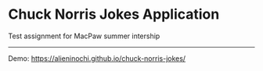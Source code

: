 # Chuck Norris Jokes Application
Test assignment for MacPaw summer intership
***
Demo: https://alieninochi.github.io/chuck-norris-jokes/
